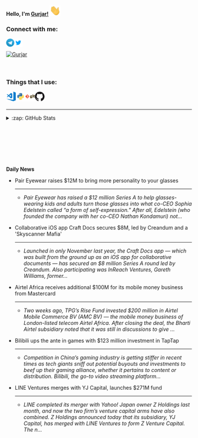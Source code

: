 #### Hello, I'm [Gurjar!](https://GurjarKing.github.io) <img src="https://raw.githubusercontent.com/ABSphreak/ABSphreak/master/gifs/Hi.gif" width="30px"></h2>


### Connect with me:

[<img align="left" alt="Gurjar | Telegram" width="22px" src="https://raw.githubusercontent.com/github/explore/80688e429a7d4ef2fca1e82350fe8e3517d3494d/topics/telegram/telegram.png" />][Telegram]
[<img align="left" alt="Gurjar | Twitter" width="22px" src="https://raw.githubusercontent.com/github/explore/80688e429a7d4ef2fca1e82350fe8e3517d3494d/topics/twitter/twitter.png" />][Twitter]
<br >
<br >
<a href="https://github.com/GurjarKing"><img src="https://komarev.com/ghpvc/?username=GurjarKing" alt="Gurjar" /></a> <br />
<br />
<br />
<!-- <br >

![](https://visitor-badge.glitch.me/badge?page_id=GurjarKing)

<br /> -->

### Things that I use:

[<img align="left" alt="Visual Studio Code" width="26px" src="https://raw.githubusercontent.com/github/explore/80688e429a7d4ef2fca1e82350fe8e3517d3494d/topics/visual-studio-code/visual-studio-code.png" />][VSCode]
[<img align="left" alt="Python" width="26px" src="https://raw.githubusercontent.com/github/explore/80688e429a7d4ef2fca1e82350fe8e3517d3494d/topics/python/python.png" />][Python]
[<img align="left" alt="Git" width="26px" src="https://raw.githubusercontent.com/github/explore/80688e429a7d4ef2fca1e82350fe8e3517d3494d/topics/git/git.png" />][Git]
[<img align="left" alt="GitHub" width="26px" src="https://raw.githubusercontent.com/github/explore/78df643247d429f6cc873026c0622819ad797942/topics/github/github.png" />][Github]

<br />
<br />

---
<details>
  <summary>:zap: GitHub Stats</summary>

<img align="left" alt="Gurjar's Github Stats" src="https://github-readme-stats.vercel.app/api?username=GurjarKing&show_icons=true&hide_border=true&count_private=true&include_all_commit=true&theme=algolia" />

</details>

<!-- ### 🔔 My latest tweet
<a href="https://twitter.com/Gurjar_King43" target="_blank">
	<img src="https://github.com/GurjarKing/GurjarKing/raw/master/tweet.png" width="70%" align="center" alt="Click to view on Twitter" title="My latest tweet, as an image"/>
</a> -->
<br>

<pre>

</pre>

<!-- **Quote of the hour:**

{qoth}

~ {qoth_author}
<pre>

</pre> -->
<br>
<pre>


</pre>
<strong>Daily News</strong>
  
  - Pair Eyewear raises $12M to bring more personality to your glasses
     <hr/>
     
      - *Pair Eyewear has raised a $12 million Series A to help glasses-wearing kids and adults turn those glasses into what co-CEO Sophia Edelstein called “a form of self-expression.” After all, Edelstein (who founded the company with her co-CEO Nathan Kondamuri) not…*
     
  - Collaborative iOS app Craft Docs secures $8M, led by Creandum and a 'Skyscanner Mafia'
      <hr/>
      
      - *Launched in only November last year, the Craft Docs app — which was built from the ground up as an iOS app for collaborative documents — has secured an $8 million Series A round led by Creandum. Also participating was InReach Ventures, Gareth Williams, former…*
      
  - Airtel Africa receives additional $100M for its mobile money business from Mastercard
      <hr/>
      
      - *Two weeks ago, TPG’s Rise Fund invested $200 million in Airtel Mobile Commerce BV (AMC BV) — the mobile money business of London-listed telecom Airtel Africa. After closing the deal, the Bharti Airtel subsidiary noted that it was still in discussions to give …*
      
  - Bilibili ups the ante in games with $123 million investment in TapTap
      <hr/>
      
      - *Competition in China’s gaming industry is getting stiffer in recent times as tech giants sniff out potential buyouts and investments to beef up their gaming alliance, whether it pertains to content or distribution. Bilibili, the go-to video streaming platform…*
       
  - LINE Ventures merges with YJ Capital, launches $271M fund
      <hr/>
       
       - *LINE completed its merger with Yahoo! Japan owner Z Holdings last month, and now the two firm’s venture capital arms have also combined. Z Holdings announced today that its subsidiary, YJ Capital, has merged with LINE Ventures to form Z Venture Capital. The n…*
      

<br />

[VSCode]: https://code.visualstudio.com/
[Python]: https://www.python.org/
[Git]: https://git-scm.com/
[Github]: https://github.com/
[Telegram]: https://t.me/Gurjar_King/
[Twitter]: https://twitter.com/Gurjar_King43/
